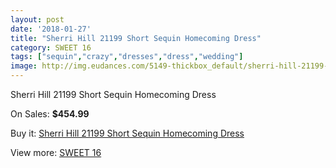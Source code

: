 ```yaml
---
layout: post
date: '2018-01-27'
title: "Sherri Hill 21199 Short Sequin Homecoming Dress"
category: SWEET 16
tags: ["sequin","crazy","dresses","dress","wedding"]
image: http://img.eudances.com/5149-thickbox_default/sherri-hill-21199-short-sequin-homecoming-dress.jpg
---
```

Sherri Hill 21199 Short Sequin Homecoming Dress

On Sales: **$454.99**
<a href="https://www.eudances.com/en/sweet-16/1735-sherri-hill-21199-short-sequin-homecoming-dress.html"><amp-img layout="responsive" width="600" height="600" src="//img.eudances.com/5149-thickbox_default/sherri-hill-21199-short-sequin-homecoming-dress.jpg" alt="Sherri Hill 21199 Short Sequin Homecoming Dress 0" /></a>

Buy it: [Sherri Hill 21199 Short Sequin Homecoming Dress](https://www.eudances.com/en/sweet-16/1735-sherri-hill-21199-short-sequin-homecoming-dress.html "Sherri Hill 21199 Short Sequin Homecoming Dress")

View more: [SWEET 16](https://www.eudances.com/en/18-sweet-16 "SWEET 16")
